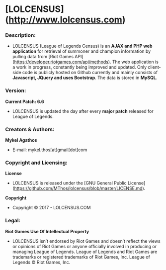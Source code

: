 # [LOLCENSUS] (http://www.lolcensus.com) 

### Description:
* LOLCENSUS (League of Legends Census) is an **AJAX and PHP web application** for retrieval of summoner and champion information by pulling data from [Riot Games API] (https://developer.riotgames.com/api/methods). The web application is a work in progress, constantly being improved and updated. Only client-side code is publicly hosted on Github currently and mainly consists of **Javascript, JQuery and uses Bootstrap**. The data is stored in **MySQL**.

### Version:
**Current Patch: 6.6** 
* LOLCENSUS is updated the day after every **major patch** released for League of Legends.


### Creators & Authors:
**Mykel Agathos**
* E-mail: mykel.thos[at]gmail[dot]com


### Copyright and Licensing:
**License**
* LOLCENSUS is released under the [GNU General Public License] (https://github.com/MThos/lolcensus/blob/master/LICENSE.md).

**Copyright**
* Copyright © 2017 - LOLCENSUS.COM

### Legal:
**Riot Games Use Of Intellectual Property**
* LOLCENSUS isn’t endorsed by Riot Games and doesn’t reflect the views or opinions of Riot Games or anyone officially involved in producing or managing League of Legends. League of Legends and Riot Games are trademarks or registered trademarks of Riot Games, Inc. League of Legends © Riot Games, Inc.

